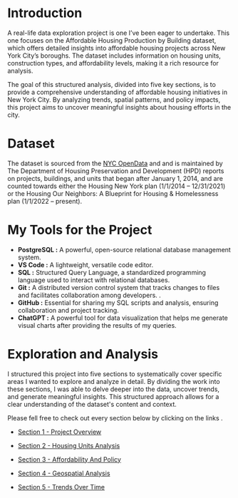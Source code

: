 # Introduction

A real-life data exploration project is one I’ve been eager to undertake. This one focuses on the Affordable Housing Production by Building dataset, which offers detailed insights into affordable housing projects across New York City’s boroughs. The dataset includes information on housing units, construction types, and affordability levels, making it a rich resource for analysis.

The goal of this structured analysis, divided into five key sections, is to provide a comprehensive understanding of affordable housing initiatives in New York City. By analyzing trends, spatial patterns, and policy impacts, this project aims to uncover meaningful insights about housing efforts in the city.


# Dataset

The dataset is sourced from the [NYC OpenData](https://data.cityofnewyork.us/Housing-Development/Affordable-Housing-Production-by-Building/hg8x-zxpr/about_data) and and is maintained by The Department of Housing Preservation and Development (HPD) reports on projects, buildings, and units that began after January 1, 2014, and are counted towards either the Housing New York plan (1/1/2014 – 12/31/2021) or the Housing Our Neighbors: A Blueprint for Housing & Homelessness plan (1/1/2022 – present).


# My Tools for the Project

- **PostgreSQL :** A powerful, open-source relational database management system.
- **VS Code :** A lightweight, versatile code editor.
- **SQL :** Structured Query Language, a standardized programming language used to interact with relational databases.
- **Git :** A distributed version control system that tracks changes to files and facilitates collaboration among developers. .
- **GitHub :** Essential for sharing my SQL scripts and analysis, ensuring collaboration and project tracking.
- **ChatGPT :** A powerful tool for data visualization that helps me generate visual charts after providing the results of my queries.


# Exploration and Analysis

I structured this project into five sections to systematically cover specific areas I wanted to explore and analyze in detail.  By dividing the work into these sections, I was able to delve deeper into the data, uncover trends, and generate meaningful insights. This structured approach allows for a clear understanding of the dataset's content and context.

Please fell free to check out every section below by clicking on the links .


- [Section 1 - Project Overview](https://github.com/theodorosmalezidis/Affordable_Housing_Production/tree/main/Section%201%20-%20Project%20Overview)

- [Section 2 - Housing Units Analysis](https://github.com/theodorosmalezidis/Affordable_Housing_Production/tree/main/Section%202%20-%20Housing%20Units%20Analysis)

- [Section 3 - Affordability And Policy](https://github.com/theodorosmalezidis/Affordable_Housing_Production/tree/main/Section%203%20-%20Affordability%20And%20Policy)

- [Section 4 - Geospatial Analysis](https://github.com/theodorosmalezidis/Affordable_Housing_Production/tree/main/Section%204%20-%20Geospatial%20Analysis)

- [Section 5 - Trends Over Time](https://github.com/theodorosmalezidis/Affordable_Housing_Production/tree/main/Section%205%20-%20Trends%20Over%20Time)

